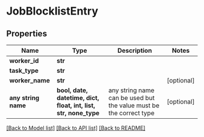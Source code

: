 # JobBlocklistEntry


## Properties
Name | Type | Description | Notes
------------ | ------------- | ------------- | -------------
**worker_id** | **str** |  | 
**task_type** | **str** |  | 
**worker_name** | **str** |  | [optional] 
**any string name** | **bool, date, datetime, dict, float, int, list, str, none_type** | any string name can be used but the value must be the correct type | [optional]

[[Back to Model list]](../README.md#documentation-for-models) [[Back to API list]](../README.md#documentation-for-api-endpoints) [[Back to README]](../README.md)


